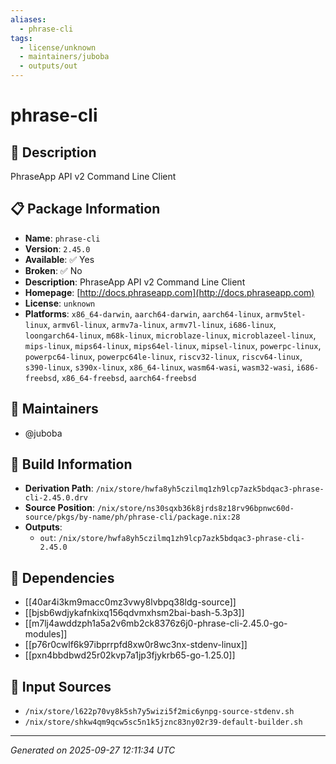 ```yaml
---
aliases:
  - phrase-cli
tags:
  - license/unknown
  - maintainers/juboba
  - outputs/out
---
```


# phrase-cli

## 📝 Description

PhraseApp API v2 Command Line Client

## 📋 Package Information

- **Name**: `phrase-cli`
- **Version**: `2.45.0`
- **Available**: ✅ Yes
- **Broken**: ✅ No
- **Description**: PhraseApp API v2 Command Line Client
- **Homepage**: [http://docs.phraseapp.com](http://docs.phraseapp.com)
- **License**: `unknown`
- **Platforms**: `x86_64-darwin`, `aarch64-darwin`, `aarch64-linux`, `armv5tel-linux`, `armv6l-linux`, `armv7a-linux`, `armv7l-linux`, `i686-linux`, `loongarch64-linux`, `m68k-linux`, `microblaze-linux`, `microblazeel-linux`, `mips-linux`, `mips64-linux`, `mips64el-linux`, `mipsel-linux`, `powerpc-linux`, `powerpc64-linux`, `powerpc64le-linux`, `riscv32-linux`, `riscv64-linux`, `s390-linux`, `s390x-linux`, `x86_64-linux`, `wasm64-wasi`, `wasm32-wasi`, `i686-freebsd`, `x86_64-freebsd`, `aarch64-freebsd`
## 👥 Maintainers

- @juboba


## 🔧 Build Information

- **Derivation Path**: `/nix/store/hwfa8yh5czilmq1zh9lcp7azk5bdqac3-phrase-cli-2.45.0.drv`
- **Source Position**: `/nix/store/ns30sqxb36k8jrds8z18rv96bpnwc60d-source/pkgs/by-name/ph/phrase-cli/package.nix:28`
- **Outputs**:
  - `out`:  `/nix/store/hwfa8yh5czilmq1zh9lcp7azk5bdqac3-phrase-cli-2.45.0`

## 🔗 Dependencies

- [[40ar4i3km9macc0mz3vwy8lvbpq38ldg-source]]
- [[bjsb6wdjykafnkixq156qdvmxhsm2bai-bash-5.3p3]]
- [[m7lj4awddzph1a5a2v6mb2ck8376z6j0-phrase-cli-2.45.0-go-modules]]
- [[p76r0cwlf6k97ibprrpfd8xw0r8wc3nx-stdenv-linux]]
- [[pxn4bbdbwd25r02kvp7a1jp3fjykrb65-go-1.25.0]]

## 📁 Input Sources

- `/nix/store/l622p70vy8k5sh7y5wizi5f2mic6ynpg-source-stdenv.sh`
- `/nix/store/shkw4qm9qcw5sc5n1k5jznc83ny02r39-default-builder.sh`

---
*Generated on 2025-09-27 12:11:34 UTC*
